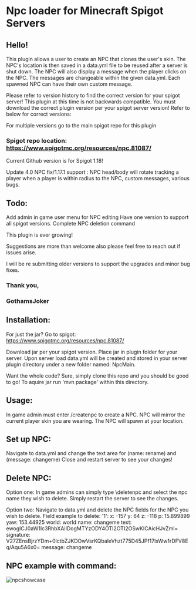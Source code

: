 # Npc loader for Minecraft Spigot Servers

## Hello!

This plugin allows a user to create an NPC that clones the user's skin. The NPC's location is then saved in a data.yml file to be reused after a server is shut down. The NPC will also display a message when the player clicks on the NPC. The messages are changeable within the given data.yml. Each spawned NPC can have their own custom message.

Please refer to version history to find the correct version for your spigot server! This plugin at this time is not backwards compatible. You must download the correct plugin version per your spigot server version! Refer to below for correct versions:

For multiple versions go to the main spigot repo for this plugin

### Spigot repo location: https://www.spigotmc.org/resources/npc.81087/

Current Github version is for Spigot 1.18!

Update 4.0 NPC fix/1.17.1 support : NPC head/body will rotate tracking a player when a player is within radius to the NPC, custom messages, various bugs.


## Todo:
Add admin in game user menu for NPC editing
Have one version to support all spigot versions.
Complete NPC deletion command

This plugin is ever growing!

Suggestions are more than welcome also please feel free to reach out if issues arise.

I will be re submitting older versions to support the upgrades and minor bug fixes.

### Thank you,

### GothamsJoker

## Installation:

For just the jar? Go to spigot: https://www.spigotmc.org/resources/npc.81087/

Download jar per your spigot version.
Place jar in plugin folder for your server.
Upon server load data.yml will be created and stored in your server plugin directory under a new folder named: NpcMain.

Want the whole code? Sure, simply clone this repo and you should be good to go! To aquire jar run 'mvn package' within this directory.

## Usage:
In game admin must enter /createnpc to create a NPC. NPC will mirror the current player skin you are wearing. The NPC will spawn at your location.

## Set up NPC:
Navigate to data.yml and change the text area for (name: rename) and (message: changeme)
Close and restart server to see your changes!

## Delete NPC:

Option one:
In game admins can simply type \deletenpc and select the npc name they wish to delete. Simply restart the server to see the changes.

Option two:
Navigate to data.yml and delete the NPC fields for the NPC you wish to delete.
Field example to delete:
'1':
x: -157
y: 64
z: -118
p: 15.899899
yaw: 153.44925
world: world
name: changeme
text: ewogICJ0aW1lc3RhbXAiIDogMTYzODY4OTI2OTI2OSwKICAicHJvZml=
signature: V27ZEnsBjrzYDm+0lctbZJKDOwVsrKQbaleVhzt775D45JPf17lsWw1rDFV8Eq/Aqu5A6x0=
message: changeme

## NPC example with command:
![npcshowcase](https://user-images.githubusercontent.com/66742430/144964825-0edca4cf-b2e7-4cbd-a899-7570363ba75e.png)


